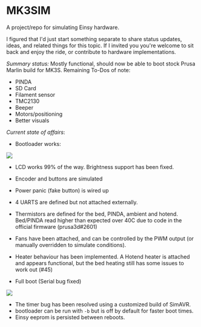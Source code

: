 # MK3SIM
A project/repo for simulating Einsy hardware. 

I figured that I'd just start something separate to share status updates, ideas, and related things for this topic. If I invited you you're welcome to sit back and enjoy the ride, or contribute to hardware implementations.

*Summary status:* Mostly functional, should now be able to boot stock Prusa Marlin build for MK3S. 
Remaining To-Dos of note:
- PINDA
- SD Card
- Filament sensor
- TMC2130
- Beeper
- Motors/positioning
- Better visuals


*Current state of affairs*:
- Bootloader works:

![](images/bootloader.png)

- LCD works 99% of the way. Brightness support has been fixed.
- Encoder and buttons are simulated
- Power panic (fake button) is wired up
- 4 UARTS are defined but not attached externally.
- Thermistors are defined for the bed, PINDA, ambient and hotend. Bed/PINDA read higher than expected over 40C due to code in the official firmware (prusa3d#2601)
- Fans have been attached, and can be controlled by the PWM output (or manually overridden to simulate conditions). 
- Heater behaviour has been implemented. A Hotend heater is attached and appears functional, but the bed heating still has some issues to work out (#45)

- Full boot (Serial bug fixed)

![](https://user-images.githubusercontent.com/53943260/78808917-1f91f000-7994-11ea-87ae-fd7fa096972b.png)

- The timer bug has been resolved using a customized build of SimAVR.
- bootloader can be run with `-b` but is off by default for faster boot times.
- Einsy eeprom is persisted between reboots.
